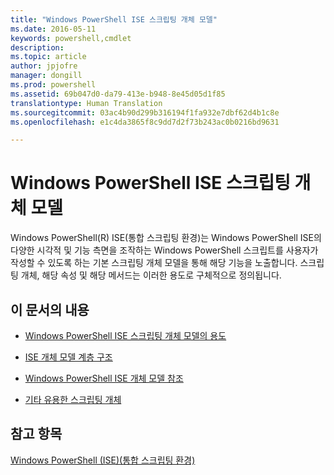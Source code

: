 ```yaml
---
title: "Windows PowerShell ISE 스크립팅 개체 모델"
ms.date: 2016-05-11
keywords: powershell,cmdlet
description: 
ms.topic: article
author: jpjofre
manager: dongill
ms.prod: powershell
ms.assetid: 69b047d0-da79-413e-b948-8e45d05d1f85
translationtype: Human Translation
ms.sourcegitcommit: 03ac4b90d299b316194f1fa932e7dbf62d4b1c8e
ms.openlocfilehash: e1c4da3865f8c9dd7d2f73b243ac0b0216bd9631

---
```


# Windows PowerShell ISE 스크립팅 개체 모델
  Windows PowerShell(R) ISE(통합 스크립팅 환경)는 Windows PowerShell ISE의 다양한 시각적 및 기능 측면을 조작하는 Windows PowerShell 스크립트를 사용자가 작성할 수 있도록 하는 기본 스크립팅 개체 모델을 통해 해당 기능을 노출합니다. 스크립팅 개체, 해당 속성 및 해당 메서드는 이러한 용도로 구체적으로 정의됩니다.

## 이 문서의 내용

-   [Windows PowerShell ISE 스크립팅 개체 모델의 용도](Purpose-of-the-Windows-PowerShell-ISE-Scripting-Object-Model.md)

-   [ISE 개체 모델 계층 구조](The-ISE-Object-Model-Hierarchy.md)

-   [Windows PowerShell ISE 개체 모델 참조](Windows-PowerShell-ISE-Object-Model-Reference.md)

-   [기타 유용한 스크립팅 개체](../../getting-started/cookbooks/Other-Useful-Scripting-Objects.md)

## 참고 항목
 [Windows PowerShell &#40;ISE&#41;(통합 스크립팅 환경)](../../getting-started/fundamental/Windows-PowerShell-Integrated-Scripting-Environment--ISE-.md)

  



<!--HONumber=Aug16_HO3-->



